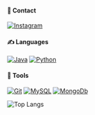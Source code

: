 #### :speech_balloon: Contact
<a href="https://www.instagram.com/offjaao" target="_blank"><img alt="Instagram" src="https://img.shields.io/badge/@offjaao-C55358.svg?style=for-the-badge&logo=instagram&logoColor=white" /></a>

#### ✍ Languages
<a href="#"><img alt="Java" src="https://img.shields.io/badge/Java-C55358.svg?style=for-the-badge&logo=java&logoColor=white" /></a>
<a href="#"><img alt="Python" src="https://img.shields.io/badge/Python-C55358.svg?style=for-the-badge&logo=python&logoColor=white"/></a>

#### :wrench: Tools
<a href="#"><img alt="Git" src="https://img.shields.io/badge/Git-C55358.svg?style=for-the-badge&logo=git&logoColor=white" /></a>
<a href="#"><img alt="MySQL" src="https://img.shields.io/badge/MySQL-C55358.svg?style=for-the-badge&logo=mysql&logoColor=white" /></a>
<a href="#"><img alt="MongoDb" src="https://img.shields.io/badge/MongoDb-C55358.svg?style=for-the-badge&logo=mongodb&logoColor=white" /></a>


<a>![Top Langs](https://github-readme-stats.vercel.app/api/top-langs/?username=offjaao&hide=html&layout=compact&theme=onedark&locale=pt-br)</a>
